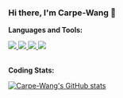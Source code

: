 ### Hi there, I'm Carpe-Wang 👋


**Languages and Tools:**  

<a href="https://www.java.com" rel="nofollow">
  <img src="https://img.shields.io/badge/Java-JDK1.8-green"/>
</a>
<a href="https://github.com/neoclide/coc.nvim" rel="nofollow">
  <img src="https://img.shields.io/badge/Vim-coc.nvim, make vim great again-yellowgreen" />
</a>

<a href="https://go.dev/" rel="nofollow">
  <img src="https://img.shields.io/badge/Go-In practice-blue"/>
</a>

<a href="https://flutter.dev" rel="nofollow">
  <img src="https://img.shields.io/badge/Flutter-Dart-black" />
</a>
<!-- <a href="https://www.apple.com/swift/" rel="nofollow">
  <img src="https://img.shields.io/badge/Swift-Learning-yellow" />
</a> -->

<br />
<br />

**Coding Stats:**  

[![Carpe-Wang's GitHub stats](https://github-readme-stats.vercel.app/api?username=Carpe-Wang&show_icons=true&custom_title=GitHub%20Stats)](https://github.com/anuraghazra/github-readme-stats)

<a href="https://visitor-badge.glitch.me/badge?page_id=Carpe-Wang.Carpe-Wang"></a>

